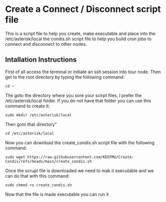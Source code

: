 # Create a Connect / Disconnect script file

This is a script file to help you create, make executable and place into the /etc/asterisk/local the condis.sh script file to help you build cron jobs to connect and disconnect to other nodes.

## Intallation Instructions

First of all access the terminal or initiate an ssh session into tour node. Then get to the root directory by typing the following command:
```
cd ~
```

The goto the directory where you sore your scirpt files, I prefer the /etc/asterisk/local folder. If you do not have that folder you can use this command to create it:
```
sudo mkdir /etc/asterisk/local
```
Then goto that directory"
```
cd /etc/asterisk/local
```

Now you can download the create_condis.sh script file with the following command:

```
sudo wget https://raw.githubusercontent.com/KD5FMU/Create-Condis/refs/heads/main/create_condis.sh
```

Once the scrupt file is downloaded we need to mak it executable and we can do that with this command:
```
sudo chmod +x create_condis.sh
```

Now that the file is made executable you can run it 


